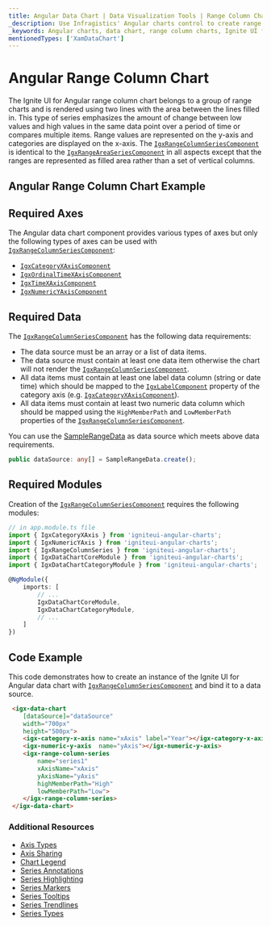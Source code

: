 ```yaml
---
title: Angular Data Chart | Data Visualization Tools | Range Column Chart | Data Binding | Infragistics
_description: Use Infragistics' Angular charts control to create range column charts. Learn about our Ignite UI for Angular graph types!
_keywords: Angular charts, data chart, range column charts, Ignite UI for Angular, Infragistics
mentionedTypes: ['XamDataChart']
---
```


# Angular Range Column Chart

The Ignite UI for Angular range column chart belongs to a group of range charts and is rendered using two lines with the area between the lines filled in. This type of series emphasizes the amount of change between low values and high values in the same data point over a period of time or compares multiple items. Range values are represented on the y-axis and categories are displayed on the x-axis. The [`IgxRangeColumnSeriesComponent`]({environment:dvApiBaseUrl}/products/ignite-ui-angular/api/docs/typescript/latest/classes/igxrangecolumnseriescomponent.html) is identical to the [`IgxRangeAreaSeriesComponent`]({environment:dvApiBaseUrl}/products/ignite-ui-angular/api/docs/typescript/latest/classes/igxrangeareaseriescomponent.html) in all aspects except that the ranges are represented as filled area rather than a set of vertical columns.

## Angular Range Column Chart Example

<code-view style="height: 400px"
           data-demos-base-url="{environment:dvDemosBaseUrl}"
           iframe-src="{environment:dvDemosBaseUrl}/charts/data-chart-type-range-column-series"
           alt="Angular Range Column Chart Example"
           github-src="charts/data-chart/type-range-column-series">
</code-view>

<div class="divider--half"></div>

## Required Axes

The Angular data chart component provides various types of axes but only the following types of axes can be used with [`IgxRangeColumnSeriesComponent`]({environment:dvApiBaseUrl}/products/ignite-ui-angular/api/docs/typescript/latest/classes/igxrangecolumnseriescomponent.html):

-   [`IgxCategoryXAxisComponent`]({environment:dvApiBaseUrl}/products/ignite-ui-angular/api/docs/typescript/latest/classes/igxcategoryxaxiscomponent.html)
-   [`IgxOrdinalTimeXAxisComponent`]({environment:dvApiBaseUrl}/products/ignite-ui-angular/api/docs/typescript/latest/classes/igxordinaltimexaxiscomponent.html)
-   [`IgxTimeXAxisComponent`]({environment:dvApiBaseUrl}/products/ignite-ui-angular/api/docs/typescript/latest/classes/igxtimexaxiscomponent.html)
-   [`IgxNumericYAxisComponent`]({environment:dvApiBaseUrl}/products/ignite-ui-angular/api/docs/typescript/latest/classes/igxnumericyaxiscomponent.html)

## Required Data

The [`IgxRangeColumnSeriesComponent`]({environment:dvApiBaseUrl}/products/ignite-ui-angular/api/docs/typescript/latest/classes/igxrangecolumnseriescomponent.html) has the following data requirements:

-   The data source must be an array or a list of data items.
-   The data source must contain at least one data item otherwise the chart will not render the [`IgxRangeColumnSeriesComponent`]({environment:dvApiBaseUrl}/products/ignite-ui-angular/api/docs/typescript/latest/classes/igxrangecolumnseriescomponent.html).
-   All data items must contain at least one label data column (string or date time) which should be mapped to the [`IgxLabelComponent`]({environment:dvApiBaseUrl}/products/ignite-ui-angular/api/docs/typescript/latest/classes/igxlabelcomponent.html) property of the category axis (e.g. [`IgxCategoryXAxisComponent`]({environment:dvApiBaseUrl}/products/ignite-ui-angular/api/docs/typescript/latest/classes/igxcategoryxaxiscomponent.html)).
-   All data items must contain at least two numeric data column which should be mapped using the `HighMemberPath` and `LowMemberPath` properties of the [`IgxRangeColumnSeriesComponent`]({environment:dvApiBaseUrl}/products/ignite-ui-angular/api/docs/typescript/latest/classes/igxrangecolumnseriescomponent.html).

You can use the [SampleRangeData](data-chart-data-sources-range.md) as data source which meets above data requirements.

```ts
public dataSource: any[] = SampleRangeData.create();
```

## Required Modules

Creation of the [`IgxRangeColumnSeriesComponent`]({environment:dvApiBaseUrl}/products/ignite-ui-angular/api/docs/typescript/latest/classes/igxrangecolumnseriescomponent.html) requires the following modules:

```ts
// in app.module.ts file
import { IgxCategoryXAxis } from 'igniteui-angular-charts';
import { IgxNumericYAxis } from 'igniteui-angular-charts';
import { IgxRangeColumnSeries } from 'igniteui-angular-charts';
import { IgxDataChartCoreModule } from 'igniteui-angular-charts';
import { IgxDataChartCategoryModule } from 'igniteui-angular-charts';

@NgModule({
    imports: [
        // ...
        IgxDataChartCoreModule,
        IgxDataChartCategoryModule,
        // ...
    ]
})
```

## Code Example

This code demonstrates how to create an instance of the Ignite UI for Angular data chart with [`IgxRangeColumnSeriesComponent`]({environment:dvApiBaseUrl}/products/ignite-ui-angular/api/docs/typescript/latest/classes/igxrangecolumnseriescomponent.html) and bind it to a data source.

```html
 <igx-data-chart
    [dataSource]="dataSource"
    width="700px"
    height="500px">
    <igx-category-x-axis name="xAxis" label="Year"></igx-category-x-axis>
    <igx-numeric-y-axis  name="yAxis"></igx-numeric-y-axis>
    <igx-range-column-series
        name="series1"
        xAxisName="xAxis"
        yAxisName="yAxis"
        highMemberPath="High"
        lowMemberPath="Low">
    </igx-range-column-series>
 </igx-data-chart>
```

### Additional Resources

-   [Axis Types](data-chart-axis-types.md)
-   [Axis Sharing](data-chart-axis-sharing.md)
-   [Chart Legend](data-chart-legends.md)
-   [Series Annotations](data-chart-series-annotations.md)
-   [Series Highlighting](data-chart-series-highlighting.md)
-   [Series Markers](data-chart-series-markers.md)
-   [Series Tooltips](data-chart-series-tooltips.md)
-   [Series Trendlines](data-chart-series-trendlines.md)
-   [Series Types](data-chart-series-types.md)
